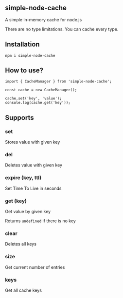 ## simple-node-cache

A simple in-memory cache for node.js

There are no type limitations. You can cache every type.

## Installation

```tsx
npm i simple-node-cache
```

## How to use?

```tsx
import { CacheManager } from 'simple-node-cache';

const cache = new CacheManager();

cache.set('key', 'value');
console.log(cache.get('key'));
```

## Supports

### set

Stores value with given key

### del

Deletes value with given key

### expire (key, ttl)

Set Time To Live in seconds

### get (key)

Get value by given key

Returns `undefined` if there is no key

### clear

Deletes all keys

### size

Get current number of entries

### keys

Get all cache keys